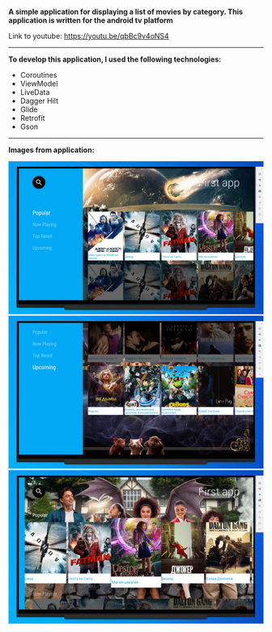 **A simple application for displaying a list of movies by category. This application is written for the android tv platform**

Link to youtube: https://youtu.be/qbBc9v4oNS4

---

**To develop this application, I used the following technologies:**

- Coroutines
- ViewModel
- LiveData
- Dagger Hilt
- Glide
- Retrofit
- Gson


---

**Images from application:**

![1](/app/src/main/assets/1.jpg)
![2](/app/src/main/assets/2.jpg)
![3](/app/src/main/assets/3.jpg)